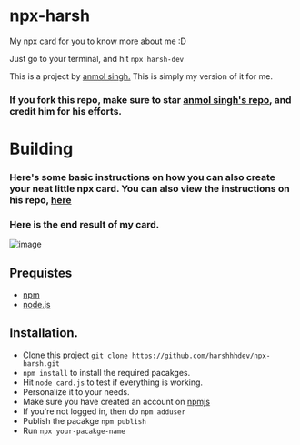 # npx-harsh
My npx card for you to know more about me :D

Just go to your terminal, and hit `npx harsh-dev`

This is a project by [anmol singh.] This is simply my version of it for me.

### If you fork this repo, make sure to star [anmol singh's repo], and credit him for his efforts.

# Building 

### Here's some basic instructions on how you can also create your neat little npx card. You can also view the instructions on his repo, [here] 

### Here is the end result of my card.

![image](https://user-images.githubusercontent.com/69592270/96949869-ee53ba00-14b6-11eb-88e8-6e394ec97215.png)

## Prequistes 

 - [npm]
 - [node.js]

## Installation.

 - Clone this project `git clone https://github.com/harshhhdev/npx-harsh.git`
 - `npm install` to install  the required pacakges. 
 - Hit `node card.js` to test if everything is working.
 - Personalize it to your needs. 
 - Make sure you have created an account on [npmjs]
 - If you're not logged in, then do `npm adduser`
 - Publish the pacakge `npm publish`
 - Run `npx your-pacakge-name`

[anmol singh.]: https://github.com/anmol098/npx_card
[anmol singh's repo]: https://github.com/anmol098/npx_card
[here]: https://github.com/anmol098/npx_card
[npmjs]: https://www.npmjs.com/
[npm]: https://www.npmjs.com/
[node.js]: https://nodejs.org/en/
